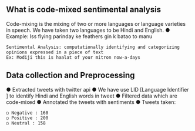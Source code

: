 ## What is code-mixed sentimental analysis

 Code-mixing is the mixing of two or more languages or language varieties in speech.
 We have taken two languages to be Hindi and English.
● Example: Iss flying parinday ke feathers gin k batao to manu

```
Sentimental Analysis: computationally identifying and categorizing opinions expressed in a piece of text
Ex: Modiji this is haalat of your mitron now-a-days
```

## Data collection and Preprocessing

● Extracted tweets with twitter api
● We have use LID [Language Identifier ] to identify Hindi and English words in tweet
● Filtered data which are code-mixed
● Annotated the tweets with sentiments
● Tweets taken:
```
○ Negative : 160 
○ Positive : 200
○ Neutral : 158
```
